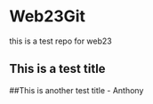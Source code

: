 # Web23Git
this is a test repo for web23 

## This is a test title

##This is another test title - Anthony